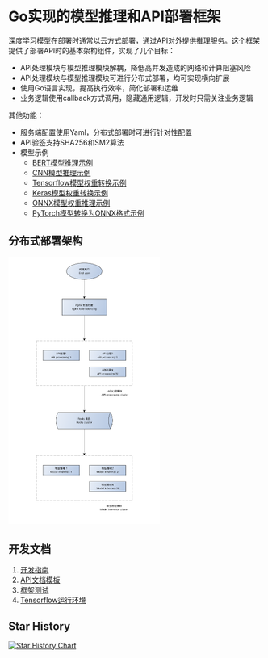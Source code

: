 # Go实现的模型推理和API部署框架

深度学习模型在部署时通常以云方式部署，通过API对外提供推理服务。这个框架提供了部署API时的基本架构组件，实现了几个目标：
- API处理模块与模型推理模块解耦，降低高并发造成的网络和计算阻塞风险
- API处理模块与模型推理模块可进行分布式部署，均可实现横向扩展
- 使用Go语言实现，提高执行效率，简化部署和运维
- 业务逻辑使用callback方式调用，隐藏通用逻辑，开发时只需关注业务逻辑



其他功能：

- 服务端配置使用Yaml，分布式部署时可进行针对性配置
- API验签支持SHA256和SM2算法
- 模型示例
  - [BERT模型推理示例](examples/models/embedding)
  - [CNN模型推理示例](examples/models/mobilenet)
  - [Tensorflow模型权重转换示例](examples/export/export_tf_bert.py)
  - [Keras模型权重转换示例](examples/export/export_keras_cnn.py)
  - [ONNX模型权重推理示例](examples/models/facedet)
  - [PyTorch模型转换为ONNX格式示例](examples/export/pytorch_to_onnx.py)



## 分布式部署架构

<img src="doc/arch.png" alt="分布式部署架构" width="300" />



## 开发文档

1. [开发指南](doc/DEV.md)
2. [API文档模板](doc/API.md)
3. [框架测试](doc/TEST.md)
4. [Tensorflow运行环境](doc/TF.md)



## Star History

[![Star History Chart](https://api.star-history.com/svg?repos=jack139/go-infer&type=Date)](https://star-history.com/#jack139/go-infer&Date)
